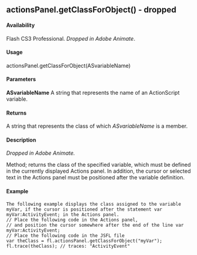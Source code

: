 ## actionsPanel.getClassForObject() - dropped

#### Availability

Flash CS3 Professional. *Dropped in Adobe Animate*.

#### Usage

actionsPanel.getClassForObject(ASvariableName)

#### Parameters

**ASvariableName** A string that represents the name of an ActionScript variable.

#### Returns

A string that represents the class of which *ASvariableName* is a member.

#### Description

*Dropped in Adobe Animate.*
>
Method; returns the class of the specified variable, which must be defined in the currently displayed Actions panel. In addition, the cursor or selected text in the Actions panel must be positioned after the variable definition.

#### Example

```
The following example displays the class assigned to the variable myVar, if the cursor is positioned after the statement var myVar:ActivityEvent; in the Actions panel.
// Place the following code in the Actions panel,
// and position the cursor somewhere after the end of the line var myVar:ActivityEvent;
// Place the following code in the JSFL file
var theClass = fl.actionsPanel.getClassForObject("myVar"); fl.trace(theClass); // traces: "ActivityEvent"

```